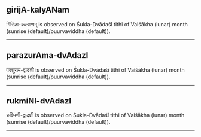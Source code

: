 ## girijA-kalyANam

गिरिजा-कल्याणम् is observed on Śukla-Dvādaśī tithi of Vaiśākha (lunar) month (sunrise (default)/puurvaviddha (default)).


---
## parazurAma-dvAdazI

परशुराम-द्वादशी is observed on Śukla-Dvādaśī tithi of Vaiśākha (lunar) month (sunrise (default)/puurvaviddha (default)).


---
## rukmiNI-dvAdazI

रुक्मिणी-द्वादशी is observed on Śukla-Dvādaśī tithi of Vaiśākha (lunar) month (sunrise (default)/puurvaviddha (default)).


---
